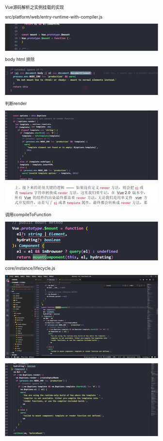 Vue源码解析之实例挂载的实现

src/platform/web/entry-runtime-with-compiler.js 

![1566047848715](img\1566047848715.png)

body html 排除

![1566047903340](img\1566047903340.png)

判断render

![1566047966317](img\1566047966317.png)

![1566048089244](img\1566048089244.png)

调用compileToFunction

![1566048572148](img\1566048572148.png)

core/instance/lifecycle.js

![1566048698741](img\1566048698741.png)

![1566048765238](img\1566048765238.png)